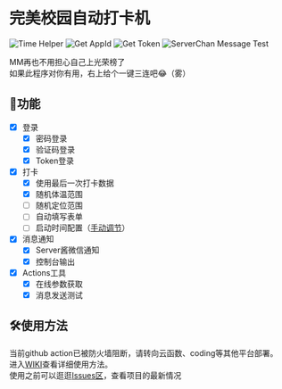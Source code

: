 # 完美校园自动打卡机

![Time Helper](https://github.com/System233/time-helper/workflows/Time%20Helper/badge.svg)
![Get AppId](https://github.com/System233/time-helper/workflows/Get%20AppId/badge.svg)
![Get Token](https://github.com/System233/time-helper/workflows/Get%20Token/badge.svg)
![ServerChan Message Test](https://github.com/System233/time-helper/workflows/ServerChan%20Message%20Test/badge.svg)

MM再也不用担心自己上光荣榜了  
如果此程序对你有用，右上给个一键三连吧😂（雾）

## 📌功能

- [x] 登录
  - [x] 密码登录
  - [x] 验证码登录
  - [x] Token登录
- [x] 打卡
  - [x] 使用最后一次打卡数据
  - [x] 随机体温范围
  - [ ] 随机定位范围
  - [ ] 自动填写表单
  - [ ] 启动时间配置（[手动调节](#运行时间配置)）
- [x] 消息通知
  - [x] Server酱微信通知
  - [x] 控制台输出
- [x] Actions工具
  - [x] 在线参数获取
  - [x] 消息发送测试

## 🛠使用方法

当前github action已被防火墙阻断，请转向云函数、coding等其他平台部署。  
进入[WIKI](https://github.com/System233/time-helper/wiki)查看详细使用方法。  
使用之前可以逛逛[Issues区](https://github.com/System233/time-helper/issues)，查看项目的最新情况

